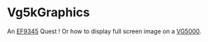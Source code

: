 # Vg5kGraphics
An [EF9345](https://en.wikipedia.org/wiki/Thomson_EF9345) Quest !
Or how to display full screen image on a [VG5000](https://en.wikipedia.org/wiki/Philips_VG5000).

